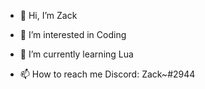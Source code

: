 - 👋 Hi, I’m Zack
- 👀 I’m interested in Coding
- 🌱 I’m currently learning Lua

- 📫 How to reach me Discord: Zack~#2944
